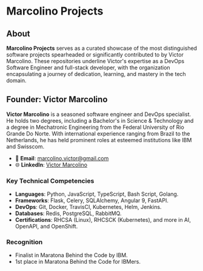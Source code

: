 # Marcolino Projects

## About

**Marcolino Projects** serves as a curated showcase of the most distinguished software projects spearheaded or significantly contributed to by Victor Marcolino. These repositories underline Victor's expertise as a DevOps Software Engineer and full-stack developer, with the organization encapsulating a journey of dedication, learning, and mastery in the tech domain.

## Founder: Victor Marcolino

**Victor Marcolino** is a seasoned software engineer and DevOps specialist. He holds two degrees, including a Bachelor's in Science & Technology and a degree in Mechatronic Engineering from the Federal University of Rio Grande Do Norte. With international experience ranging from Brazil to the Netherlands, he has held prominent roles at esteemed institutions like IBM and Swisscom.

- 📧 **Email**: [marcolino.victor@gmail.com](mailto:marcolino.victor@gmail.com)
- 🌐 **LinkedIn**: [Victor Marcolino](www.linkedin.com/in/victormarcolino)

### Key Technical Competencies

- **Languages**: Python, JavaScript, TypeScript, Bash Script, Golang.
- **Frameworks**: Flask, Celery, SQLAlchemy, Angular 9, FastAPI.
- **DevOps**: Git, Docker, TravisCI, Kubernetes, Helm, Jenkins.
- **Databases**: Redis, PostgreSQL, RabbitMQ.
- **Certifications**: RHCSA (Linux), RHCSCK (Kubernetes), and more in AI, OpenAPI, and OpenShift.
  
### Recognition

- Finalist in Maratona Behind the Code by IBM.
- 1st place in Maratona Behind the Code for IBMers.

